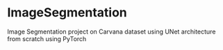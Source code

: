 # ImageSegmentation
Image Segmentation project on Carvana dataset using UNet architecture from scratch using PyTorch

